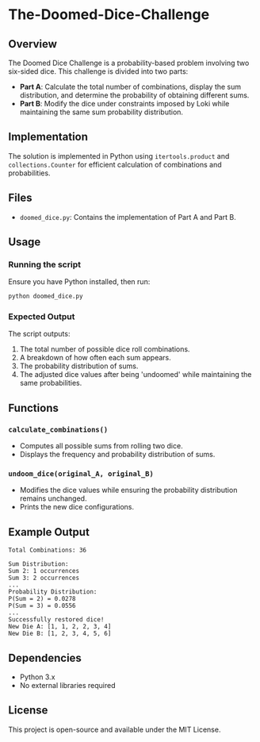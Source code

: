 # The-Doomed-Dice-Challenge

## Overview
The Doomed Dice Challenge is a probability-based problem involving two six-sided dice. This challenge is divided into two parts:

- **Part A**: Calculate the total number of combinations, display the sum distribution, and determine the probability of obtaining different sums.
- **Part B**: Modify the dice under constraints imposed by Loki while maintaining the same sum probability distribution.

## Implementation
The solution is implemented in Python using `itertools.product` and `collections.Counter` for efficient calculation of combinations and probabilities.

## Files
- `doomed_dice.py`: Contains the implementation of Part A and Part B.

## Usage
### Running the script
Ensure you have Python installed, then run:
```sh
python doomed_dice.py
```
### Expected Output
The script outputs:
1. The total number of possible dice roll combinations.
2. A breakdown of how often each sum appears.
3. The probability distribution of sums.
4. The adjusted dice values after being 'undoomed' while maintaining the same probabilities.

## Functions
### `calculate_combinations()`
- Computes all possible sums from rolling two dice.
- Displays the frequency and probability distribution of sums.

### `undoom_dice(original_A, original_B)`
- Modifies the dice values while ensuring the probability distribution remains unchanged.
- Prints the new dice configurations.

## Example Output
```
Total Combinations: 36

Sum Distribution:
Sum 2: 1 occurrences
Sum 3: 2 occurrences
...
Probability Distribution:
P(Sum = 2) = 0.0278
P(Sum = 3) = 0.0556
...
Successfully restored dice!
New Die A: [1, 1, 2, 2, 3, 4]
New Die B: [1, 2, 3, 4, 5, 6]
```

## Dependencies
- Python 3.x
- No external libraries required

## License
This project is open-source and available under the MIT License.

